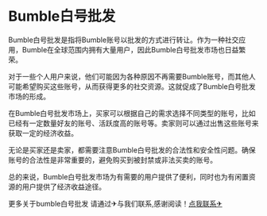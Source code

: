 # Bumble白号批发

Bumble白号批发是指将Bumble账号以批发的方式进行转让。作为一种社交应用，Bumble在全球范围内拥有大量用户，因此Bumble白号批发市场也日益繁荣。

对于一些个人用户来说，他们可能因为各种原因不再需要Bumble账号，而其他人可能希望购买这些账号，从而获得更多的社交资源。这就促成了Bumble白号批发市场的形成。

在Bumble白号批发市场上，买家可以根据自己的需求选择不同类型的账号，比如已经有一定数量好友的账号、活跃度高的账号等。卖家则可以通过出售这些账号来获取一定的经济收益。

无论是买家还是卖家，都需要注意Bumble白号批发的合法性和安全性问题。确保账号的合法性是非常重要的，避免购买到被封禁或非法买卖的账号。

总的来说，Bumble白号批发市场为有需要的用户提供了便利，同时也为有闲置资源的用户提供了经济收益途径。

更多关于bumble白号批发 请通过✈与我们联系,感谢阅读！[点我联系✈](https://file.G208.com)